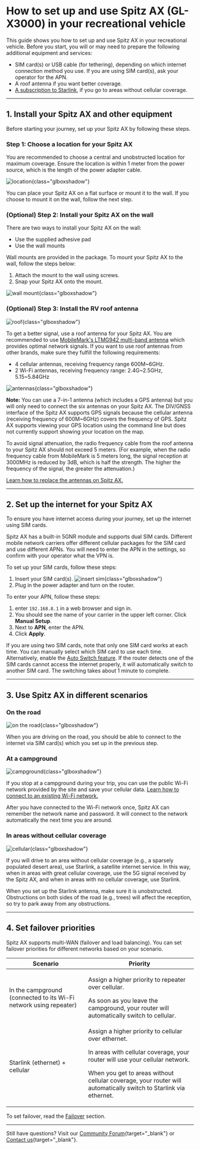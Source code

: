 # How to set up and use Spitz AX (GL-X3000) in your recreational vehicle

This guide shows you how to set up and use Spitz AX in your recreational vehicle. Before you start, you will or may need to prepare the following additional equipment and services: 

- SIM card(s) or USB cable (for tethering), depending on which internet connection method you use. If you are using SIM card(s), ask your operator for the APN. 
- A roof antenna if you want better coverage. 
- [A subscription to Starlink](https://www.starlink.com/roam), if you go to areas without cellular coverage. 

---

## 1. Install your Spitz AX and other equipment

Before starting your journey, set up your Spitz AX by following these steps.

### Step 1: Choose a location for your Spitz AX 

You are recommended to choose a central and unobstructed location for maximum coverage. Ensure the location is within 1 meter from the power source, which is the length of the power adapter cable. 

![location](https://static.gl-inet.com/docs/router/en/4/tutorials/set_up_and_use_in_recreational_vehicle/x3000-with-power-source.jpg){class="glboxshadow"}

You can place your Spitz AX on a flat surface or mount it to the wall. If you choose to mount it on the wall, follow the next step. 

### (Optional) Step 2: Install your Spitz AX on the wall 

There are two ways to install your Spitz AX on the wall:
- Use the supplied adhesive pad
- Use the wall mounts

Wall mounts are provided in the package. To mount your Spitz AX to the wall, follow the steps below:

1.	Attach the mount to the wall using screws.
2.	Snap your Spitz AX onto the mount. 

![wall mount](https://static.gl-inet.com/docs/router/en/4/tutorials/set_up_and_use_in_recreational_vehicle/x3000-with-screws.jpg){class="glboxshadow"}

### (Optional) Step 3: Install the RV roof antenna

![roof](https://static.gl-inet.com/docs/router/en/4/tutorials/set_up_and_use_in_recreational_vehicle/x3000-with-roof-antenna.jpg){class="glboxshadow"}

To get a better signal, use a roof antenna for your Spitz AX. You are recommended to use [MobileMark's LTMG942 multi-band antenna](https://www.mobilemark.com/product/ltmg942-4xlte-2xwifi-gnss/) which provides optimal network signals. If you want to use roof antennas from other brands, make sure they fulfill the following requirements: 

- 4 cellular antennas, receiving frequency range 600M~6GHz.
- 2 Wi-Fi antennas, receiving frequency range: 2.4G~2.5GHz, 5.15~5.84GHz

![antennas](https://static.gl-inet.com/docs/router/en/4/tutorials/set_up_and_use_in_recreational_vehicle/x3000-with-six-antennas.jpg){class="glboxshadow"}

**Note:** You can use a 7-in-1 antenna (which includes a GPS antenna) but you will only need to connect the six antennas on your Spitz AX. The DIV/GNSS interface of the Spitz AX supports GPS signals because the cellular antenna (receiving frequency of 600M~6GHz) covers the frequency of GPS. Spitz AX supports viewing your GPS location using the command line but does not currently support showing your location on the map.

To avoid signal attenuation, the radio frequency cable from the roof antenna to your Spitz AX should not exceed 5 meters. (For example, when the radio frequency cable from MobileMark is 5 meters long, the signal reception at 3000MHz is reduced by 3dB, which is half the strength. The higher the frequency of the signal, the greater the attenuation.)

[Learn how to replace the antennas on Spitz AX.](https://docs.gl-inet.com/router/en/4/tutorials/how_to_change_x3000_and_xe3000_antennas/) 

---

## 2. Set up the internet for your Spitz AX 

To ensure you have internet access during your journey, set up the internet using SIM cards. 

Spitz AX has a built-in 5GNR module and supports dual SIM cards. Different mobile network carriers offer different cellular packages for the SIM card and use different APNs. You will need to enter the APN in the settings, so confirm with your operator what the VPN is. 

To set up your SIM cards, follow these steps: 

1. Insert your SIM card(s). 
![insert sim](https://static.gl-inet.com/docs/router/en/4/tutorials/set_up_and_use_in_recreational_vehicle/x3000-with-sim-card.jpg){class="glboxshadow"}
2. Plug in the power adapter and turn on the router. 

To enter your APN, follow these steps: 

1. enter `192.168.8.1` in a web browser and sign in. 
2. You should see the name of your carrier in the upper left corner. Click **Manual Setup**.
3. Next to **APN**, enter the APN. 
4. Click **Apply**. 

If you are using two SIM cards, note that only one SIM card works at each time. You can manually select which SIM card to use each time. Alternatively, enable the [Auto Switch feature](https://docs.gl-inet.com/router/en/4/interface_guide/internet_cellular/#setup-for-dual-sim-models). If the router detects one of the SIM cards cannot access the internet properly, it will automatically switch to another SIM card. The switching takes about 1 minute to complete. 

---

## 3. Use Spitz AX in different scenarios

### On the road

![on the road](https://static.gl-inet.com/docs/router/en/4/tutorials/set_up_and_use_in_recreational_vehicle/rv-connectivity_scene_rv-antennas.png){class="glboxshadow"}

When you are driving on the road, you should be able to connect to the internet via SIM card(s) which you set up in the previous step.

### At a campground

![campground](https://static.gl-inet.com/docs/router/en/4/tutorials/set_up_and_use_in_recreational_vehicle/rv-connectivity_scene_repeater.png){class="glboxshadow"}

If you stop at a campground during your trip, you can use the public Wi-Fi network provided by the site and save your cellular data. [Learn how to connect to an existing Wi-Fi network.](https://docs.gl-inet.com/router/en/4/interface_guide/internet_repeater/) 

After you have connected to the Wi-Fi network once, Spitz AX can remember the network name and password. It will connect to the network automatically the next time you are around.

### In areas without cellular coverage

![cellular](https://static.gl-inet.com/docs/router/en/4/tutorials/set_up_and_use_in_recreational_vehicle/rv-connectivity_scene_starlink.png){class="glboxshadow"}

If you will drive to an area without cellular coverage (e.g., a sparsely populated desert area), use Starlink, a satellite internet service. In this way, when in areas with great cellular coverage, use the 5G signal received by the Spitz AX, and when in areas with no cellular coverage, use Starlink.

When you set up the Starlink antenna, make sure it is unobstructed. Obstructions on both sides of the road (e.g., trees) will affect the reception, so try to park away from any obstructions. 

---

## 4. Set failover priorities 
Spitz AX supports multi-WAN (failover and load balancing). You can set failover priorities for different networks based on your scenario. 

| Scenario| Priority |
| --------| ------- |
| In the campground (connected to its Wi-Fi network using repeater)    | <p> Assign a higher priority to repeater over cellular.</p> <p>As soon as you leave the campground, your router will automatically switch to cellular.</p>|
| Starlink (ethernet) + cellular | Assign a higher priority to cellular over ethernet. <p>In areas with cellular coverage, your router will use your cellular network.</p> <p>When you get to areas without cellular coverage, your router will automatically switch to Starlink via ethernet.</p>|

To set failover, read the [Failover](https://docs.gl-inet.com/router/en/4/interface_guide/multi-wan/) section.

---

Still have questions? Visit our [Community Forum](https://forum.gl-inet.com){target="_blank"} or [Contact us](https://www.gl-inet.com/contacts/){target="_blank"}.
